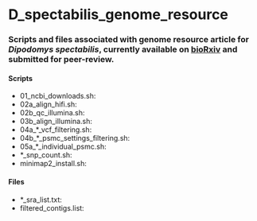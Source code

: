 # D_spectabilis_genome_resource

### Scripts and files associated with genome resource article for *Dipodomys spectabilis*, currently available on [bioRxiv](https://www.biorxiv.org/content/10.1101/2021.11.23.469702v1.full) and submitted for peer-review.

#### Scripts
* 01_ncbi_downloads.sh:
* 02a_align_hifi.sh:
* 02b_qc_illumina.sh:
* 03b_align_illumina.sh:
* 04a_\*_vcf_filtering.sh:
* 04b_\*_psmc_settings_filtering.sh:
* 05a_\*_individual_psmc.sh:
* \*_snp_count.sh:
* minimap2_install.sh:

#### Files
* \*_sra_list.txt: 
* filtered_contigs.list: 
